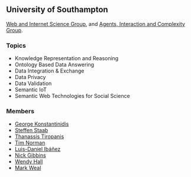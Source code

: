 ## University of Southampton

[Web and Internet Science Group](https://www.wais.ecs.soton.ac.uk/), and [Agents, Interaction and Complexity Group](https://www.aic.ecs.soton.ac.uk/).

### Topics
- Knowledge Representation and Reasoning
- Ontology Based Data Answering
- Data Integration & Exchange
- Data Privacy
- Data Validation 
- Semantic IoT
- Semantic Web Technologies for Social Science

### Members
- [George Konstantinidis](https://www.ecs.soton.ac.uk/people/gk1e17)
- [Steffen Staab](https://www.ecs.soton.ac.uk/people/srs2m14)
- [Thanassis Tiropanis](https://www.ecs.soton.ac.uk/people/at1o07)
- [Tim Norman](https://www.ecs.soton.ac.uk/people/tjn1f15)
- [Luis-Daniel Ibáñez](https://www.ecs.soton.ac.uk/people/ldig1y14)
- [Nick Gibbins](https://www.ecs.soton.ac.uk/people/nmg)
- [Wendy Hall](https://wendy.ecs.soton.ac.uk/)
- [Mark Weal](https://www.ecs.soton.ac.uk/people/mjw7)
